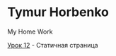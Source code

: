 # Tymur Horbenko
My Home Work



[Урок 12](https://tamerlan011.github.io/Lesson_12/ "ДЗ_12") - Статичная страница
